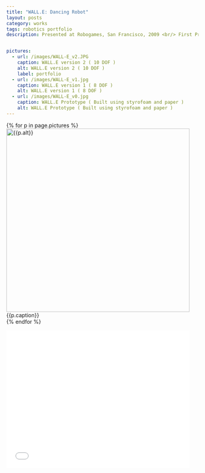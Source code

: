```yaml
---
title: "WALL.E: Dancing Robot"
layout: posts
category: works
tags: robotics portfolio
description: Presented at Robogames, San Francisco, 2009 <br/> First Prize at Techfest, IIT-Bombay, 2009


pictures:
  - url: /images/WALL-E_v2.JPG
    caption: WALL.E version 2 ( 10 DOF )
    alt: WALL.E version 2 ( 10 DOF )
    label: portfolio
  - url: /images/WALL-E_v1.jpg
    caption: WALL.E version 1 ( 8 DOF )
    alt: WALL.E version 1 ( 8 DOF )
  - url: /images/WALL-E_v0.jpg
    caption: WALL.E Prototype ( Built using styrofoam and paper )
    alt: WALL.E Prototype ( Built using styrofoam and paper )
---
```


{% for p in page.pictures %}
 <img style="width:480px;" src="{{site.assetURL}}{{p.url}}" title="{{p.alt}}" alt="{{p.alt}}"/>
 <span style="display:block">{{p.caption}}</span>
{% endfor %}

<p>
	<iframe width="480" height="360" src="//www.youtube.com/embed/QrACgJU7o-4" frameborder="0" allowfullscreen></iframe>
</p>